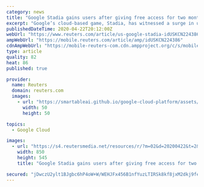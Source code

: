 ```yaml
---
category: news
title: "Google Stadia gains users after giving free access for two months"
excerpt: "Google’s cloud-based game, Stadia, has witnessed a surge in users after the tech giant gifted two months of free access to its premium version for gamers sheltering at home to curb the spread of the coronavirus."
publishedDateTime: 2020-04-22T20:12:00Z
webUrl: "https://www.reuters.com/article/us-google-stadia-idUSKCN224386"
ampWebUrl: "https://mobile.reuters.com/article/amp/idUSKCN224386"
cdnAmpWebUrl: "https://mobile-reuters-com.cdn.ampproject.org/c/s/mobile.reuters.com/article/amp/idUSKCN224386"
type: article
quality: 82
heat: 86
published: true

provider:
  name: Reuters
  domain: reuters.com
  images:
    - url: "https://smartableai.github.io/google-cloud-platform/assets/images/organizations/reuters.com-50x50.jpg"
      width: 50
      height: 50

topics:
  - Google Cloud

images:
  - url: "https://s4.reutersmedia.net/resources/r/?m=02&d=20200422&t=2&i=1516080494&w=&fh=545px&fw=&ll=&pl=&sq=&r=LYNXNPEG3L24Y"
    width: 850
    height: 545
    title: "Google Stadia gains users after giving free access for two months"

secured: "jDwczU2ylt1BJgbc6hP4oW+W/WEHJFx456B1nfYuzLTIRSk8kf8jxM2dkj9fekPIRroGWnuja3S4KQj+P+IgORCR03gU/eUyd/8evl6kJzXfcnGx8WHVfp3NYzH/D8fjxnvDUo8WaabXdFoGHmz1fPgGNFG5KyZK9oXLqXeVNth92hw6NwaCe6b0pXgT3Jfth89tUGEd+PSJ7gV8LuHlpJBgxqrhzr44eFdyjQ2MqdhtPbv4JKCrN/s8o37LwzyZvBXLcw/cRuqdUJFaec/5/7oXosU82rT9jcnBt4a5MYjbQ/abkl5PbqLAVXvoCf+pBeK5CIYjFpZ+jMHwCCLyCE6Q5u1UJzVP7bbNVoJAVPy/8UwJk5zgv4aWt4QC0iu+Yf+wNevTYYUL/1htyrdsDWzHGQ7i2U/YuM995VaIG2VszKn/pFZ3yEHnExnNPcqIsvZHquO99CezHSuVz1Kyn9ZsIXA/uIkq8I2UAl7+OUY=;ogfbv4iXs1Gi7b0MlLalGQ=="
---
```


